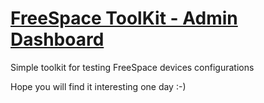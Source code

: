 # [FreeSpace ToolKit - Admin Dashboard](https://akrivo.lk)

Simple toolkit for testing FreeSpace devices configurations

Hope you will find it interesting one day :-)


